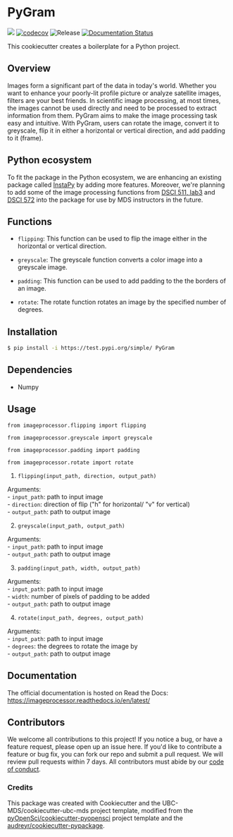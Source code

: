 # PyGram

![](https://github.com/wang-rui/imageprocessor/workflows/build/badge.svg) [![codecov](https://codecov.io/gh/wang-rui/imageprocessor/branch/main/graph/badge.svg)](https://codecov.io/gh/wang-rui/imageprocessor) ![Release](https://github.com/wang-rui/imageprocessor/workflows/Release/badge.svg) [![Documentation Status](https://readthedocs.org/projects/imageprocessor/badge/?version=latest)](https://imageprocessor.readthedocs.io/en/latest/?badge=latest)

This cookiecutter creates a boilerplate for a Python project.

## Overview

Images form a significant part of the data in today's world. Whether you want to enhance your poorly-lit profile picture or analyze satellite images, filters are your best friends. In scientific image processing, at most times, the images cannot be used directly and need to be processed to extract information from them. PyGram aims to make the image processing task easy and intuitive. With PyGram, users can rotate the image, convert it to greyscale, flip it in either a horizontal or vertical direction, and add padding to it (frame). 

## Python ecosystem

To fit the package in the Python ecosystem, we are enhancing an existing package called [InstaPy](https://github.com/UBC-MDS/InstaPy) by adding more features. Moreover, we're planning to add some of the image processing functions from [DSCI 511, lab3](https://github.ubc.ca/MDS-2020-21/DSCI_511_py-prog_students/blob/master/release/lab3/lab3_release.ipynb) and [DSCI 572](https://github.ubc.ca/MDS-2020-21/DSCI_572_sup-learn-2_students) into the package for use by MDS instructors in the future. 

## Functions

- `flipping`: This function can be used to flip the image either in the horizontal or vertical direction.

- `greyscale`: The greyscale function converts a color image into a greyscale image.  

- `padding`: This function can be used to add padding to the the borders of an image. 

- `rotate`: The rotate function rotates an image by the specified number of degrees. 

## Installation

```bash
$ pip install -i https://test.pypi.org/simple/ PyGram
```

## Dependencies

- Numpy

## Usage

`from imageprocessor.flipping import flipping`

`from imageprocessor.greyscale import greyscale`

`from imageprocessor.padding import padding`

`from imageprocessor.rotate import rotate`

1. `flipping(input_path, direction, output_path)`

Arguments:\
    - `input_path`: path to input image\
    - `direction`: direction of flip ("h" for horizontal/ "v" for vertical)\
    - `output_path`: path to output image

2. `greyscale(input_path, output_path)`

Arguments:\
    - `input_path`: path to input image\
    - `output_path`: path to output image

3. `padding(input_path, width, output_path)`

Arguments:\
    - `input_path`: path to input image\
    - `width`: number of pixels of padding to be added\
    - `output_path`: path to output image

4. `rotate(input_path, degrees, output_path)`

Arguments:\
    - `input_path`: path to input image\
    - `degrees`: the degrees to rotate the image by\
    - `output_path`: path to output image

## Documentation

The official documentation is hosted on Read the Docs: https://imageprocessor.readthedocs.io/en/latest/

## Contributors

We welcome all contributions to this project! If you notice a bug, or have a feature request, please open up an issue here. If you'd like to contribute a feature or bug fix, you can fork our repo and submit a pull request. We will review pull requests within 7 days. All contributors must abide by our [code of conduct](https://github.com/UBC-MDS/PyGram/blob/main/CONDUCT.rst).

### Credits

This package was created with Cookiecutter and the UBC-MDS/cookiecutter-ubc-mds project template, modified from the [pyOpenSci/cookiecutter-pyopensci](https://github.com/pyOpenSci/cookiecutter-pyopensci) project template and the [audreyr/cookiecutter-pypackage](https://github.com/audreyr/cookiecutter-pypackage).
